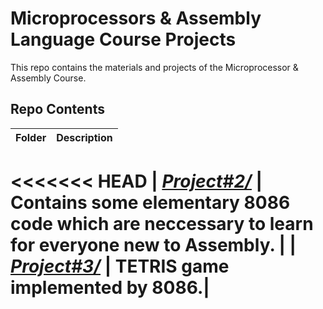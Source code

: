 # Microprocessors & Assembly Language Course Projects

This repo contains the materials and projects of the Microprocessor & Assembly Course.

## Repo Contents 

| Folder | Description |
|--|--|
<<<<<<< HEAD
| [*Project#2/*](https://github.com/mohammadhashemii/Microprocessors_Assembly_Course/tree/master/Project-2) | Contains some elementary 8086 code which are neccessary to learn for everyone new to Assembly. |
| [*Project#3/*](https://github.com/ibro45/Language-Identification-Speech/tree/master/tensorflow) | TETRIS game implemented by 8086.|
=======


